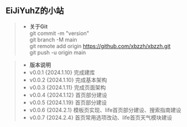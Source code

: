 ## EiJiYuhZ的小站  
>+ **关于Git**  
> git commit -m "version"  
> git branch -M main  
> git remote add origin https://github.com/xbzzh/xbzzh.git  
> git push -u origin main  

>+ **版本说明**  
>+ v0.0.1 {2024.1.10} 完成建库  
>+ v0.0.2 {2024.1.10} 完成基本架构  
>+ v0.0.3 {2024.1.11} 完成页面架构  
>+ v0.0.4 {2024.1.12} 首页部分建设  
>+ v0.0.5 {2024.1.19} 首页部分建设  
>+ v0.0.6 {2024.2.1} 模板页实现、life首页部分建设、搜索指南建设  
>+ v0.0.7 {2024.2.4} 首页常用选项改动、life首页天气模块建设  

